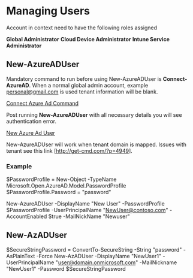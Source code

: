 # Managing Users

Account in context need to have the following roles assigned

**Global Administrator**
**Cloud Device Administrator**
**Intune Service Administrator**

## New-AzureADUser

Mandatory command to run before using New-AzureADUser is **Connect-AzureAD**. When a normal global admin account, example <personal@gmail.com> is used tenant information will be blank.

[Connect Azure Ad Command](https://github.com/satyasyamnn/Azure/blob/master/Powershell/ManageIdentities/Images/ConnectAzureAdCommand.JPG)

Post running **New-AzureADUser** with all necessary details you will see authentication error.

[New Azure Ad User](https://github.com/satyasyamnn/Azure/blob/master/Powershell/ManageIdentities/Images/NewAzureAdUserCreation.JPG)

New-AzureADUser will work when tenant domain is mapped. Issues with tenant see this link [http://get-cmd.com/?p=4949].

### Example

$PasswordProfile = New-Object -TypeName Microsoft.Open.AzureAD.Model.PasswordProfile
$PasswordProfile.Password = "password"

New-AzureADUser -DisplayName "New User" -PasswordProfile $PasswordProfile  -UserPrincipalName "NewUser@contoso.com" -AccountEnabled $true -MailNickName "Newuser"

## New-AzADUser

$SecureStringPassword = ConvertTo-SecureString -String "password" -AsPlainText -Force
New-AzADUser -DisplayName "NewUser1" -UserPrincipalName "user@domain.onmicrosoft.com" -MailNickname "NewUser1" -Password $SecureStringPassword
